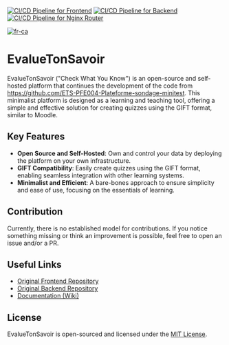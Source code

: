 [![CI/CD Pipeline for Frontend](https://github.com/ets-cfuhrman-pfe/EvalueTonSavoir/actions/workflows/frontend-deploy.yml/badge.svg)](https://github.com/ets-cfuhrman-pfe/EvalueTonSavoir/actions/workflows/frontend-deploy.yml)
[![CI/CD Pipeline for Backend](https://github.com/ets-cfuhrman-pfe/EvalueTonSavoir/actions/workflows/backend-deploy.yml/badge.svg)](https://github.com/ets-cfuhrman-pfe/EvalueTonSavoir/actions/workflows/backend-deploy.yml)
[![CI/CD Pipeline for Nginx Router](https://github.com/ets-cfuhrman-pfe/EvalueTonSavoir/actions/workflows/deploy.yml/badge.svg)](https://github.com/ets-cfuhrman-pfe/EvalueTonSavoir/actions/workflows/deploy.yml)

[![fr-ca](https://img.shields.io/badge/lang-fr--ca-green.svg)](https://github.com/ets-cfuhrman-pfe/EvalueTonSavoir/blob/main/README.fr-ca.md)

# EvalueTonSavoir

EvalueTonSavoir ("Check What You Know") is an open-source and self-hosted platform that continues the development of the code from https://github.com/ETS-PFE004-Plateforme-sondage-minitest. This minimalist platform is designed as a learning and teaching tool, offering a simple and effective solution for creating quizzes using the GIFT format, similar to Moodle.

## Key Features

* **Open Source and Self-Hosted**: Own and control your data by deploying the platform on your own infrastructure.
* **GIFT Compatibility**: Easily create quizzes using the GIFT format, enabling seamless integration with other learning systems.
* **Minimalist and Efficient**: A bare-bones approach to ensure simplicity and ease of use, focusing on the essentials of learning.

## Contribution

Currently, there is no established model for contributions. If you notice something missing or think an improvement is possible, feel free to open an issue and/or a PR.

## Useful Links

* [Original Frontend Repository](https://github.com/ETS-PFE004-Plateforme-sondage-minitest/ETS-PFE004-EvalueTonSavoir-Frontend)
* [Original Backend Repository](https://github.com/ETS-PFE004-Plateforme-sondage-minitest/ETS-PFE004-EvalueTonSavoir-Backend)
* [Documentation (Wiki)](https://github.com/ets-cfuhrman-pfe/EvalueTonSavoir/wiki)

## License

EvalueTonSavoir is open-sourced and licensed under the [MIT License](/LICENSE).

